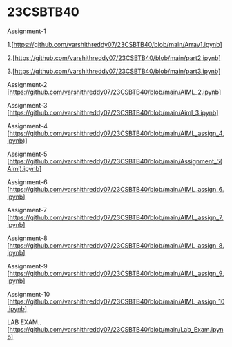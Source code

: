 # 23CSBTB40
Assignment-1

1.[https://github.com/varshithreddy07/23CSBTB40/blob/main/Array1.ipynb]

2.[https://github.com/varshithreddy07/23CSBTB40/blob/main/part2.ipynb]

3.[https://github.com/varshithreddy07/23CSBTB40/blob/main/part3.ipynb]

Assignment-2
[https://github.com/varshithreddy07/23CSBTB40/blob/main/AIML_2.ipynb]

Assignment-3
[https://github.com/varshithreddy07/23CSBTB40/blob/main/Aiml_3.ipynb]

Assignment-4
[https://github.com/varshithreddy07/23CSBTB40/blob/main/AIML_assign_4.ipynb)]

Assignment-5
[https://github.com/varshithreddy07/23CSBTB40/blob/main/Assignment_5(Aiml).ipynb]

Assignment-6
[https://github.com/varshithreddy07/23CSBTB40/blob/main/AIML_assign_6.ipynb]

Assignment-7
[https://github.com/varshithreddy07/23CSBTB40/blob/main/AIML_assign_7.ipynb]

Assignment-8
[https://github.com/varshithreddy07/23CSBTB40/blob/main/AIML_assign_8.ipynb]

Assignment-9
[https://github.com/varshithreddy07/23CSBTB40/blob/main/AIML_assign_9.ipynb]

Assignment-10
[https://github.com/varshithreddy07/23CSBTB40/blob/main/AIML_assign_10.ipynb]

LAB EXAM..
[https://github.com/varshithreddy07/23CSBTB40/blob/main/Lab_Exam.ipynb]
